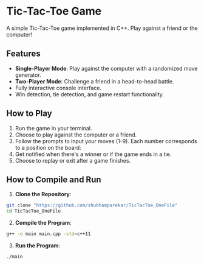 # Tic-Tac-Toe Game

A simple Tic-Tac-Toe game implemented in C++. Play against a friend or the computer!

## Features
- **Single-Player Mode**: Play against the computer with a randomized move generator.
- **Two-Player Mode**: Challenge a friend in a head-to-head battle.
- Fully interactive console interface.
- Win detection, tie detection, and game restart functionality.

## How to Play
1. Run the game in your terminal.
2. Choose to play against the computer or a friend.
3. Follow the prompts to input your moves (1-9). Each number corresponds to a position on the board:
4. Get notified when there's a winner or if the game ends in a tie.
5. Choose to replay or exit after a game finishes.

## How to Compile and Run
1. **Clone the Repository**:
```bash
git clone "https://github.com/shubhamparekar/TicTacToe_OneFile"
cd TicTacToe_OneFile
```
2. **Compile the Program**:
```bash
g++ -o main main.cpp -std=c++11
```
3. **Run the Program**:
```bash
./main
```
